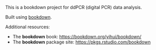 
This is a bookdown project for ddPCR (digital PCR) data analysis.

Built using [bookdown](https://github.com/rstudio/bookdown).

Additional resources:

- The **bookdown** book: https://bookdown.org/yihui/bookdown/
- The **bookdown** package site: https://pkgs.rstudio.com/bookdown